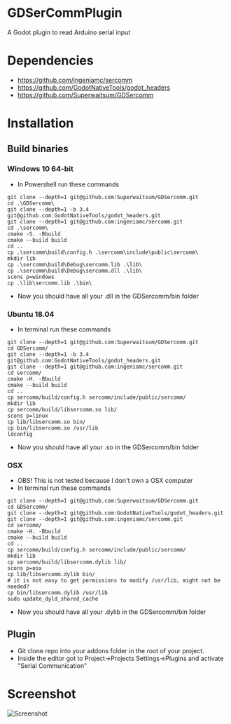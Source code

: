 # GDSerCommPlugin
A Godot plugin to read Arduino serial input

# Dependencies
* https://github.com/ingeniamc/sercomm
* https://github.com/GodotNativeTools/godot_headers
* https://github.com/Superwaitsum/GDSercomm

# Installation
## Build binaries
### Windows 10 64-bit
* In Powershell run these commands
```
git clone --depth=1 git@github.com:Superwaitsum/GDSercomm.git
cd .\GDSercomm\
git clone --depth=1 -b 3.4 git@github.com:GodotNativeTools/godot_headers.git
git clone --depth=1 git@github.com:ingeniamc/sercomm.git
cd .\sercomm\
cmake -S. -Bbuild
cmake --build build
cd ..
cp .\sercomm\build\config.h .\sercomm\include\public\sercomm\
mkdir lib
cp .\sercomm\build\Debug\sercomm.lib .\lib\
cp .\sercomm\build\Debug\sercomm.dll .\lib\
scons p=windows
cp .\lib\sercomm.lib .\bin\
```
* Now you should have all your .dll in the GDSercomm/bin folder

### Ubuntu 18.04
* In terminal run these commands
```
git clone --depth=1 git@github.com:Superwaitsum/GDSercomm.git
cd GDSercomm/
git clone --depth=1 -b 3.4 git@github.com:GodotNativeTools/godot_headers.git
git clone --depth=1 git@github.com:ingeniamc/sercomm.git
cd sercomm/
cmake -H. -Bbuild
cmake --build build
cd ..
cp sercomm/build/config.h sercomm/include/public/sercomm/
mkdir lib
cp sercomm/build/libsercomm.so lib/
scons p=linux
cp lib/libsercomm.so bin/
cp bin/libsercomm.so /usr/lib
ldconfig
```
* Now you should have all your .so in the GDSercomm/bin folder


### OSX
* OBS! This is not tested because I don't own a OSX computer
* In terminal run these commands

```
git clone --depth=1 git@github.com:Superwaitsum/GDSercomm.git
cd GDSercomm/
git clone --depth=1 git@github.com:GodotNativeTools/godot_headers.git
git clone --depth=1 git@github.com:ingeniamc/sercomm.git
cd sercomm/
cmake -H. -Bbuild
cmake --build build
cd ..
cp sercomm/build/config.h sercomm/include/public/sercomm/
mkdir lib
cp sercomm/build/libsercomm.dylib lib/
scons p=osx
cp lib/libsercomm.dylib bin/
# it is not easy to get permissions to modify /usr/lib, might not be needed?
cp bin/libsercomm.dylib /usr/lib
sudo update_dyld_shared_cache
```
* Now you should have all your .dylib in the GDSercomm/bin folder

## Plugin

* Git clone repo into your addons folder in the root of your project.
* Inside the editor got to Project->Projects Settings->Plugins and activate "Serial Communication"

# Screenshot

![Screenshot](Screenshot.png)
